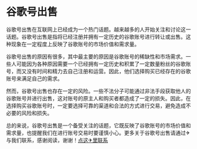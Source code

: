 # 谷歌号出售

谷歌号出售在互联网上已经成为一个热门话题。越来越多的人开始关注和讨论这一话题。谷歌号出售是指将已经注册并拥有一定历史的谷歌账号进行转让或出售。这种现象在一定程度上反映了谷歌账号的市场价值和需求量。

谷歌号出售的原因有很多，其中最主要的原因是谷歌账号的稀缺性和市场需求。一些人可能因为各种原因需要一个已经拥有一定历史和积累了一定数量粉丝的谷歌账号，而又没有时间和精力去自己注册和运营。因此，他们选择购买已经存在的谷歌账号来满足自己的需求。

然而，谷歌号出售也存在一定的风险。一些不法分子可能通过非法手段获取他人的谷歌账号并进行出售，这对账号的原主人和购买者都造成了一定的损失。因此，在选择购买谷歌账号时，一定要选择可靠的渠道和合法的方式进行交易，避免造成不必要的风险和损失。

总的来说，谷歌号出售是一个备受关注的话题，它既反映了谷歌账号的市场价值和需求量，也提醒我们在进行账号交易时要谨慎小心。更多关于谷歌号出售请通过✈与我们联系，感谢阅读，谢谢！[点这✈里联系](https://lm.k02.cc)